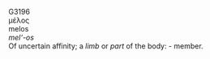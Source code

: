 <body>
  <p>G3196<br>  μέλος  <br> melos  <br><i>mel‘-os </i><br>Of uncertain affinity; a <i>limb</i> or <i>part</i> of the body: - member.<br></p>
 </body>